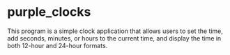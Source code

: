 # purple_clocks
This program is a simple clock application that allows users to set the time, add seconds, minutes, or hours to the current time, and display the time in both 12-hour and 24-hour formats.
